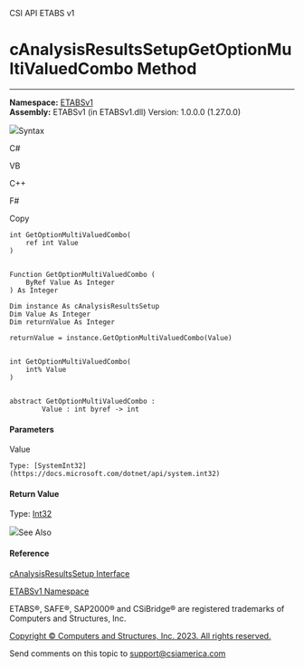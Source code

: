 ﻿

CSI API ETABS v1

# cAnalysisResultsSetupGetOptionMultiValuedCombo Method  
  
---  
  
**Namespace:** [ETABSv1](2780f1b8-2033-5289-2298-1cdb2a7508d9.htm)  
**Assembly:** ETABSv1 (in ETABSv1.dll) Version: 1.0.0.0 (1.27.0.0)

![](../icons/SectionExpanded.png)Syntax

C#

VB

C++

F#

Copy

    
    
    int GetOptionMultiValuedCombo(
    	ref int Value
    )
    
    
    Function GetOptionMultiValuedCombo ( 
    	ByRef Value As Integer
    ) As Integer
    
    Dim instance As cAnalysisResultsSetup
    Dim Value As Integer
    Dim returnValue As Integer
    
    returnValue = instance.GetOptionMultiValuedCombo(Value)
    
    
    int GetOptionMultiValuedCombo(
    	int% Value
    )
    
    
    abstract GetOptionMultiValuedCombo : 
            Value : int byref -> int 
    

#### Parameters

Value

    Type: [SystemInt32](https://docs.microsoft.com/dotnet/api/system.int32)  

#### Return Value

Type: [Int32](https://docs.microsoft.com/dotnet/api/system.int32)

![](../icons/SectionExpanded.png)See Also

#### Reference

[cAnalysisResultsSetup Interface](25527ed4-d035-9576-e3ec-a63103f2c352.htm)

[ETABSv1 Namespace](2780f1b8-2033-5289-2298-1cdb2a7508d9.htm)

ETABS®, SAFE®, SAP2000® and CSiBridge® are registered trademarks of Computers
and Structures, Inc.  

[Copyright © Computers and Structures, Inc. 2023. All rights
reserved.](http://www.csiamerica.com)

Send comments on this topic to
[support@csiamerica.com](mailto:support%40csiamerica.com?Subject=CSI%20API%20ETABS%20v1)

